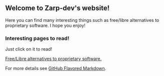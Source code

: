 ## Welcome to Zarp-dev's website!

Here you can find many interesting things such as free/libre alternatives to proprietary software.
I hope you enjoy!

### Interesting pages to read!
Just click on it to read!

[Free/Libre alternatives to proprietary software.](/free/free.html)

For more details see [GitHub Flavored Markdown](https://guides.github.com/features/mastering-markdown/).


